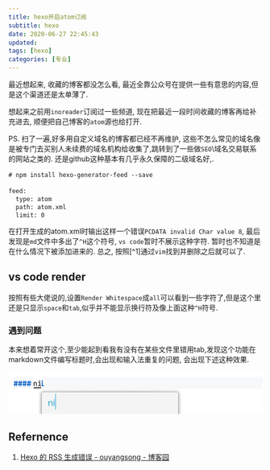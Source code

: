 ```yaml
---
title: hexo开启atom订阅
subtitle: hexo
date: 2020-06-27 22:45:43
updated:
tags: [hexo]
categories: [专业]
---
```


最近想起来, 收藏的博客都没怎么看, 最近全靠公众号在提供一些有意思的内容,但是这个渠道还是太单薄了.

想起来之前用`inoreader`订阅过一些频道, 现在把最近一段时间收藏的博客再给补充进去, 顺便把自己博客的`atom`源也给打开. 

PS. 扫了一遍,好多用自定义域名的博客都已经不再维护, 这些不怎么常见的域名像是被专门去买别人未续费的域名机构给收集了,跳转到了一些做`SEO`\域名交易联系的网站之类的. 还是github这种基本有几乎永久保障的二级域名好,.

``` 
# npm install hexo-generator-feed --save

feed:
  type: atom
  path: atom.xml
  limit: 0
```

在打开生成的atom.xml时输出这样一个错误`PCDATA invalid Char value 8`, 最后发现是`md`文件中多出了`^H`这个符号, `vs code`暂时不展示这种字符. 暂时也不知道是在什么情况下被添加进来的. 总之, 按照[^1]通过`vim`找到并删除之后就可以了.

## vs code render
按照有些大佬说的,设置`Render Whitespace`成`all`可以看到一些字符了,但是这个里还是只显示`space`和`tab`,似乎并不能显示换行符及像上面这种`^H`符号. 

### 遇到问题

本来想着常开这个,至少能起到看我有没有在某些文件里错用tab,发现这个功能在markdown文件编写标题时,会出现和输入法重复的问题, 会出现下述这种效果.

![](hexo开启atom订阅/hexo开启atom订阅_2020-06-28-18-04-35.png)

## Refernence
1. [Hexo 的 RSS 生成错误 \- ouyangsong \- 博客园](https://www.cnblogs.com/ouyangsong/p/9348169.html)